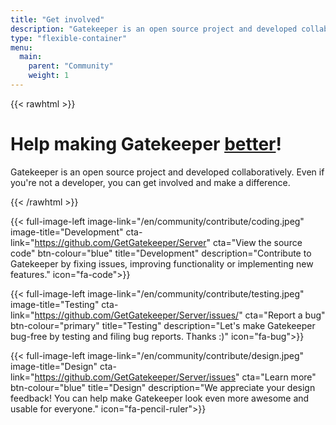 ```yaml
---
title: "Get involved"
description: "Gatekeeper is an open source project and developed collaboratively. Even if you're not a developer, you can get involved and make a difference."
type: "flexible-container"
menu:
  main:
    parent: "Community"
    weight: 1
---
```

{{< rawhtml >}}

<div class="jumbotron jumbotron-fluid bg-primary text-white">
  <div class="container">
      <div class="row">
          <div class="col">
              <h1 class="display-4"><span><i class="fas fa-hands-helping pr-2"></i></span>Help making Gatekeeper <u>better</u>!</h1>
              <p class="lead">Gatekeeper is an open source project and developed collaboratively. Even if you're not a developer, you can get involved and make a difference.</p>
          </div>
      </div>
  </div>
</div>
{{< /rawhtml >}}


{{< full-image-left image-link="/en/community/contribute/coding.jpeg" image-title="Development" cta-link="https://github.com/GetGatekeeper/Server" cta="View the source code" btn-colour="blue" title="Development" description="Contribute to Gatekeeper by fixing issues, improving functionality or implementing new features." icon="fa-code">}}

{{< full-image-left image-link="/en/community/contribute/testing.jpeg" image-title="Testing" cta-link="https://github.com/GetGatekeeper/Server/issues/" cta="Report a bug" btn-colour="primary" title="Testing"  description="Let's make Gatekeeper bug-free by testing and filing bug reports. Thanks :)" icon="fa-bug">}}

{{< full-image-left image-link="/en/community/contribute/design.jpeg" image-title="Design" cta-link="https://github.com/GetGatekeeper/Server/issues" cta="Learn more" btn-colour="blue" title="Design" description="We appreciate your design feedback! You can help make Gatekeeper look even more awesome and usable for everyone." icon="fa-pencil-ruler">}}

